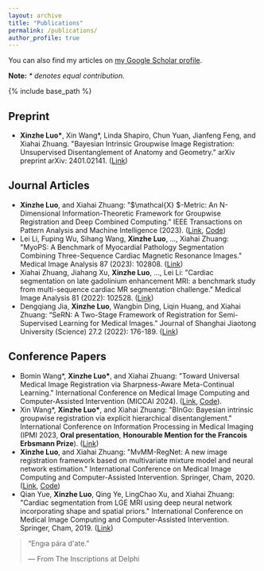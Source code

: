 ```yaml
---
layout: archive
title: "Publications"
permalink: /publications/
author_profile: true
---
```


 You can also find my articles on [my Google Scholar profile](https://scholar.google.co.uk/citations?user=l-oyIaAAAAAJ&hl=en).

**Note:** *\* denotes equal contribution.*

{% include base_path %}

## Preprint

* **Xinzhe Luo\***, Xin Wang\*, Linda Shapiro, Chun Yuan, Jianfeng Feng, and Xiahai Zhuang. "Bayesian Intrinsic Groupwise Image Registration: Unsupervised Disentanglement of Anatomy and Geometry." arXiv preprint arXiv: 2401.02141. ([Link](https://arxiv.org/abs/2401.02141))

## Journal Articles

- **Xinzhe Luo**, and Xiahai Zhuang: "$\mathcal{X} $-Metric: An N-Dimensional Information-Theoretic Framework for Groupwise Registration and Deep Combined Computing." IEEE Transactions on Pattern Analysis and Machine Intelligence (2023). ([Link](https://ieeexplore.ieee.org/abstract/document/9965747/), [Code](https://github.com/xzluo97/X-metric))
- Lei Li, Fuping Wu, Sihang Wang, **Xinzhe Luo**, …, Xiahai Zhuang: "MyoPS: A Benchmark of Myocardial Pathology Segmentation Combining Three-Sequence Cardiac Magnetic Resonance Images." Medical Image Analysis 87 (2023): 102808. ([Link](https://www.sciencedirect.com/science/article/abs/pii/S1361841523000695))
- Xiahai Zhuang, Jiahang Xu, **Xinzhe Luo**, …, Lei Li: "Cardiac segmentation on late gadolinium enhancement MRI: a benchmark study from multi-sequence cardiac MR segmentation challenge." Medical Image Analysis 81 (2022): 102528. ([Link](https://www.sciencedirect.com/science/article/pii/S136184152200175X))
- Dengqiang Jia, **Xinzhe Luo**, Wangbin Ding, Liqin Huang, and Xiahai Zhuang: “SeRN: A Two-Stage Framework of Registration for Semi-Supervised Learning for Medical Images.” Journal of Shanghai Jiaotong University (Science) 27.2 (2022): 176-189. ([Link](https://link.springer.com/article/10.1007/s12204-021-2383-4))

## Conference Papers

- Bomin Wang*, **Xinzhe Luo\***, and Xiahai Zhuang: "Toward Universal Medical Image Registration via Sharpness-Aware Meta-Continual Learning." International Conference on Medical Image Computing and Computer-Assisted Intervention (MICCAI 2024). ([Link](http://arxiv.org/abs/2406.17575), [Code](https://github.com/xzluo97/Continual-Reg)).
- Xin Wang\*, **Xinzhe Luo\***, and Xiahai Zhuang: "BInGo: Bayesian intrinsic groupwise registration via explicit hierarchical disentanglement." International Conference on Information Processing in Medical Imaging (IPMI 2023, **Oral presentation**, **Honourable Mention for the Francois Erbsmann Prize**). ([Link](https://link.springer.com/chapter/10.1007/978-3-031-34048-2_25))
- **Xinzhe Luo**, and Xiahai Zhuang: "MvMM-RegNet: A new image registration framework based on multivariate mixture model and neural network estimation." International Conference on Medical Image Computing and Computer-Assisted Intervention. Springer, Cham, 2020. ([Link](https://link.springer.com/chapter/10.1007/978-3-030-59716-0_15), [Code](https://github.com/xzluo97/MvMM-RegNet))
- Qian Yue, **Xinzhe Luo**, Qing Ye, LingChao Xu, and Xiahai Zhuang: "Cardiac segmentation from LGE MRI using deep neural network incorporating shape and spatial priors." International Conference on Medical Image Computing and Computer-Assisted Intervention. Springer, Cham, 2019. ([Link](https://link.springer.com/chapter/10.1007/978-3-030-32245-8_62))



> “Engıa pára d'ate.”
>
> — From The Inscriptions at Delphi
